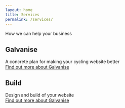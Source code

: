 ```yaml
---
layout: home
title: Services
permalink: /services/
---
```


How we can help your business

## Galvanise
A concrete plan for making your cycling website better  
[Find out more about Galvanise](/galvanise)

## Build
Design and build of your website  
[Find out more about Galvanise](/build)